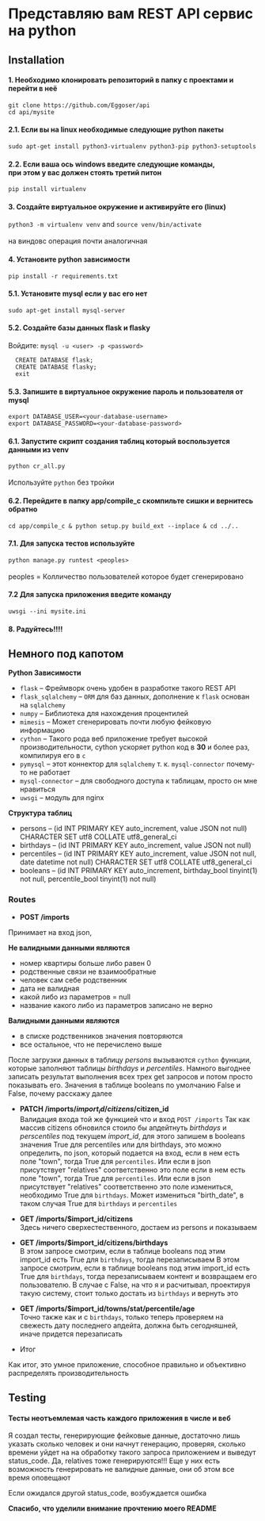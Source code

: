 # Представляю вам REST API сервис на python

## Installation

#### 1. Необходимо клонировать репозиторий в папку с проектами и перейти в неё<br>
  `git clone https://github.com/Eggoser/api`<br>
  `cd api/mysite`

#### 2.1. Если вы на linux необходимые следующие python пакеты
  `sudo apt-get install python3-virtualenv python3-pip python3-setuptools`

#### 2.2. Если ваша ось windows введите следующие команды,<br>при этом у вас должен стоять третий питон
  `pip install virtualenv`

#### 3. Создайте виртуальное окружение и активируйте его (linux)
  `python3 -m virtualenv venv`  and  `source venv/bin/activate`<br><br>
   на виндовс операция почти аналогичная

#### 4. Установите python зависимости
  `pip install -r requirements.txt`
 
 #### 5.1. Установите mysql если у вас его нет
  `sudo apt-get install mysql-server`
  
 #### 5.2. Создайте базы данных flask и flasky
 Войдите:
  `mysql -u <user> -p <password>`
  
```
  CREATE DATABASE flask;
  CREATE DATABASE flasky;
  exit
```


 #### 5.3. Запишите в виртуальное окружение пароль и пользователя от mysql
 `export DATABASE_USER=<your-database-username>`<br>
 `export DATABASE_PASSWORD=<your-database-password>`

 #### 6.1. Запустите скрипт создания таблиц который воспользуется данными из venv
 `python cr_all.py`<br><br> Используйте `python` без тройки

 #### 6.2. Перейдите в папку app/compile_c скомпильте сишки и вернитесь обратно
 `cd app/compile_c & python setup.py build_ext --inplace & cd ../..`

 #### 7.1. Для запуска тестов используйте
  `python manage.py runtest <peoples>`<br><br>
  peoples = Колличество пользователей которое будет сгенерировано

#### 7.2 Для запуска приложения введите команду
  `uwsgi --ini mysite.ini`


#### 8. Радуйтесь!!!!

## Немного под капотом

**Python Зависимости**
 * `flask` – Фреймворк очень удобен в разработке такого REST API
 * `flask_sqlalchemy` – `ORM` для баз данных, дополнение к `flask` основан на `sqlalchemy`
 * `numpy` – Библиотека для нахождения процентилей
 * `mimesis` – Может сгенерировать почти любую фейковую информацию
 * `cython` – Такого рода веб приложение требует высокой производительности, 
 cython ускоряет python код в **30** и более раз, компилируя его в `c`
 * `pymysql` – этот коннектор для `sqlalchemy` т. к. `mysql-connector` почему-то не работает
 * `mysql-connector` – для свободного доступа к таблицам, просто он мне нравиться
 * `uwsgi` – модуль для nginx


**Структура таблиц**
* persons – (id INT PRIMARY KEY auto_increment, value JSON not null) CHARACTER SET utf8 COLLATE utf8_general_ci
* birthdays – (id INT PRIMARY KEY auto_increment, value JSON not null)
* percentiles – (id INT PRIMARY KEY auto_increment, value JSON not null, date datetime not null) CHARACTER SET utf8 COLLATE utf8_general_ci
* booleans – (id INT PRIMARY KEY auto_increment, birthday_bool  tinyint(1) not null, percentile_bool  tinyint(1) not null)

### Routes
* **POST /imports**

Принимает на вход json,


**Не валидными данными являются**
* номер квартиры больше либо равен 0
* родственные связи не взаимообратные
* человек сам себе родственник
* дата не валидная
* какой либо из параметров = null
* название какого либо из параметров записано не верно

**Валидными данными являются**
* в списке родственников значения повторяются
* все остальное, что не перечислено выше

После загрузки данных в таблицу *persons*
вызываются `cython` функции, которые заполняют таблицы *birthdays* и *percentiles*.
Намного выгоднее записать результат выполнения всех трех get запросов и потом просто показывать его.
Значения в таблице booleans по умолчанию False и False, почему расскажу далее

* **PATCH /imports/$import_id/citizens/$citizen_id**<br>
Валидация входа той же функцией что и вход `POST /imports`
Так как массив citizens обновился стоило бы апдейтнуть *birthdays* и *perscentiles* под текущем *import_id*,
для этого запишем в booleans значения True для percentiles или для birthdays, это можно определить, по json, который подается на вход,
если в нем есть поле "town", тогда True для `percentiles`. Или если в json присутствует "relatives" соответственно это поле
если в нем есть поле "town", тогда True для `percentiles`. Или если в json присутствует "relatives" соответственно это поле 
измениться, необходимо True для `birthdays`. Может измениться "birth_date", в таком случая True для `birthdays` и `percentiles`

* **GET /imports/$import_id/citizens**<br>
Здесь ничего сверхестественного, достаем из persons и показываем

* **GET /imports/$import_id/citizens/birthdays**<br>
В этом запросе смотрим, если в таблице booleans под этим import_id есть True для `birthdays`, тогда перезаписываем
В этом запросе смотрим, если в таблице booleans под этим import_id есть True для `birthdays`, тогда перезаписываем 
контент и возвращаем его пользователю. В случае с False, на что я и расчитывал, проектируя такую систему, стоит только достать из `birthdays`
и вернуть это

* **GET /imports/$import_id/towns/stat/percentile/age**<br>
Точно также как и с `birthdays`, только теперь проверяем на свежесть дату последнего апдейта, должна быть сегодняшней, иначе придется перезаписать

* Итог

Как итог, это умное приложение, способное правильно и объективно распределять производительность

## Testing

#### Тесты неотъемлемая часть каждого приложения в числе и веб

Я создал тесты, генерирующие фейковые данные, достаточно лишь указать сколько человек и они начнут генерацию, проверяя, сколько времени уйдет на
на обработку такого запроса приложением и выведут status_code.
Да, relatives тоже генерируются!!!
Еще у них есть возможность генерировать не валидные данные, они об этом все время оповещают

Если ожидался другой status_code, возбуждается ошибка

**Спасибо, что уделили внимание прочтению моего README**
